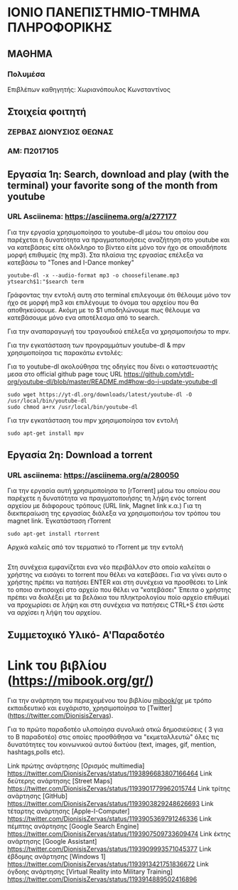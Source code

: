 # ΙΟΝΙΟ ΠΑΝΕΠΙΣΤΗΜΙΟ-ΤΜΗΜΑ ΠΛΗΡΟΦΟΡΙΚΗΣ 
## ΜΑΘΗΜΑ
### Πολυμέσα  
Επιβλέπων καθηγητής: Χωριανόπουλος Κωνσταντίνος
## Στοιχεία φοιτητή
### ΖΕΡΒΑΣ ΔΙΟΝΥΣΙΟΣ ΘΕΩΝΑΣ
### ΑΜ: Π2017105

## Εργασία 1η: Search, download and play (with the terminal) your favorite song of the month from youtube

### URL Asciinema: https://asciinema.org/a/277177
Για την εργασία χρησιμοποίησα το youtube-dl μέσω του οποίου σου παρέχεται η δυνατότητα να πραγματοποιήσεις αναζήτηση στο youtube και να κατεβάσεις είτε ολόκληρο το βίντεο είτε μόνο τον ήχο σε οποιαδήποτε μορφή επιθυμείς (πχ mp3). Στα πλαίσια της εργασίας επέλεξα να κατεβάσω το "Tones and I-Dance monkey"

```
youtube-dl -x --audio-format mp3 -o choosefilename.mp3 ytsearch$1:"$search term
```

Γράφοντας την εντολή αυτη στο terminal επιλεγουμε ότι θέλουμε μόνο τον ήχο σε μορφή mp3 και επιλέγουμε το όνομα του αρχείου που θα αποθηκεύσουμε. Ακόμη με το $1 υποδηλώνουμε πως θέλουμε να κατεβάσουμε μόνο ενα αποτέλεσμα από το search.

Για την αναπαραγωγή του τραγουδιού επέλεξα να χρησιμοποιήσω το mpv. 

Για την εγκατάσταση των προγραμμάτων youtube-dl & mpv χρησιμοποίησα τις παρακάτω εντολές:

Για το youtube-dl ακολούθησα της οδηγίες που δίνει ο καταστευαστής μεσα στο official github page τους 
URL https://github.com/ytdl-org/youtube-dl/blob/master/README.md#how-do-i-update-youtube-dl

```
sudo wget https://yt-dl.org/downloads/latest/youtube-dl -O /usr/local/bin/youtube-dl
sudo chmod a+rx /usr/local/bin/youtube-dl
```
Για την εγκατάσταση του mpv χρησιμοποίησα τον εντολή 

```
sudo apt-get install mpv
```

## Εργασία 2η: Download a torrent

### URL asciinema: https://asciinema.org/a/280050
Για την εργασία αυτή χρησιμοποίησα το [rTorrent] μέσω του οποίου σου παρέχετε η δυνατότητα να πραγματοποιήσης τη λήψη ενός torrent αρχείου με διάφορους τρόπους (URL link, Magnet link κ.α.) Για τη διεκπεραίωση της εργασίας διάλεξα να χρησιμοποιήσω τον τρόπου του magnet link.
Έγκατάσταση rTorrent
```
sudo apt-get install rtorrent
```
Aρχικά καλείς από τον τερματικό το rTorrent με την εντολή
``` rTorrent
```
Στη συνέχεια εμφανίζεται ενα νέο περιβάλλον στο οποίο καλείται ο χρήστης να εισάγει το torrent που θέλει να κατεβάσει. Για να γίνει αυτο ο χρήστης πρέπει να πατήσει ENTER και στη συνέχεια να προσθέσει το Link το οποιο αντισοιχεί στο αρχείο που θέλει να "κατεβάσει"
Έπειτα ο χρήστης πρέπει να διαλέξει με τα βελάκια του πληκτρολογίου ποίο αρχείο επιθυμεί να προχωρίσει σε λήψη και στη συνέχεια να πατήσεις CTRL+S έτσι ώστε να αρχίσει η λήψη του αρχείου.


## Συμμετοχικό Υλικό- Α'Παραδοτέο
 
 # Link του βιβλίου (https://mibook.org/gr/)
 
  Για την ανάρτηση του περιεχομένου του βιβλίου [mibook/gr](https://mibook.org/gr/) με τρόπο εκπαιδευτικό και ευχάριστο, χρησιμοποίησα το [Twitter] (https://twitter.com/DionisisZervas).

Για το πρώτο παραδοτέο υλοποίησα συνολικά οτκώ δημοσιεύσεις ( 3 για το Β παραδοτέο) στις οποίες προσθάθησα να "εκμεταλλευτώ" όλες τις δυνατότητες του κοινωνικού αυτού δικτύου (text, images, gif, mention, hashtags,polls etc).

Link πρώτης ανάρτησης [Ορισμός multimedia] https://twitter.com/DionisisZervas/status/1193896683807166464
Link δεύτερης ανάρτησης [Street Maps] https://twitter.com/DionisisZervas/status/1193901779962015744
Link τρίτης ανάρτησης [GitHub] https://twitter.com/DionisisZervas/status/1193903829248626693
Link τέταρτης ανάρτησης [Apple-I-Computer] https://twitter.com/DionisisZervas/status/1193905369791246336
Link πέμπτης ανάρτησης [Google Search Engine] https://twitter.com/DionisisZervas/status/1193907509733609474
Link έκτης ανάρτησης [Google Assistant] https://twitter.com/DionisisZervas/status/1193909993571045377
Link έβδομης ανάρτησης [Windows 1] https://twitter.com/DionisisZervas/status/1193913421751836672
Link όγδοης ανάρτησης [Virtual Reality into Military Training] https://twitter.com/DionisisZervas/status/1193914889502416896
